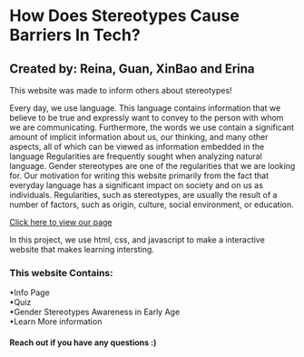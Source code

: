<h1>How Does Stereotypes Cause Barriers In Tech? </h1>

<h2>Created by: Reina, Guan, XinBao and Erina</h2>
This website was made to inform others about stereotypes!
<p>
Every day, we use language. This language contains information that we believe to be true and expressly want to convey to the person with whom we are communicating. Furthermore, the words we use contain a significant amount of implicit information about us, our thinking, and many other aspects, all of which can be viewed as information embedded in the language Regularities are frequently sought when analyzing natural language. Gender stereotypes are one of the regularities that we are looking for. Our motivation for writing this website primarily from the fact that everyday language has a significant impact on society and on us as individuals. Regularities, such as stereotypes, are usually the result of a number of factors, such as origin, culture, social environment, or education.   </p>

 <a href= "https://hackthon.xinbaochen1.repl.co/" > Click here to view our page </a>
 <p> In this project, we use html, css, and javascript to make a interactive website that makes learning intersting. </p>
 <h3>This website Contains: </h3> 
 •Info Page<br>
 •Quiz<br>
 •Gender Stereotypes Awareness in Early Age<br>
 •Learn More information<br>
 

<h4> Reach out if you have any questions :) </h4>

